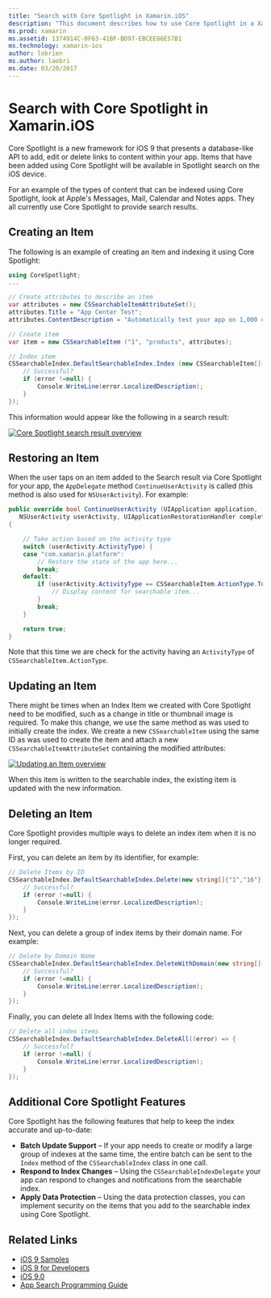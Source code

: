 ```yaml
---
title: "Search with Core Spotlight in Xamarin.iOS"
description: "This document describes how to use Core Spotlight in a Xamarin.iOS application to provide links to in-app content. It discusses how to create, restore, update, and delete searchable items."
ms.prod: xamarin
ms.assetid: 1374914C-0F63-41BF-BD97-EBCEE86E57B1
ms.technology: xamarin-ios
author: lobrien
ms.author: laobri
ms.date: 03/20/2017
---
```


# Search with Core Spotlight in Xamarin.iOS

Core Spotlight is a new framework for iOS 9 that presents a database-like API
to add, edit or delete links to content within your app. Items that have been
added using Core Spotlight will be available in Spotlight search on the iOS device.

For an example of the types of content that can be indexed using Core Spotlight,
look at Apple's Messages, Mail, Calendar and Notes apps. They all currently use
Core Spotlight to provide search results.

## Creating an Item

The following is an example of creating an item and indexing it using Core Spotlight:

```csharp
using CoreSpotlight;
...

// Create attributes to describe an item
var attributes = new CSSearchableItemAttributeSet();
attributes.Title = "App Center Test";
attributes.ContentDescription = "Automatically test your app on 1,000 devices in the cloud.";

// Create item
var item = new CSSearchableItem ("1", "products", attributes);

// Index item
CSSearchableIndex.DefaultSearchableIndex.Index (new CSSearchableItem[]{ item }, (error) => {
    // Successful?
    if (error !=null) {
        Console.WriteLine(error.LocalizedDescription);
    }
});
```

This information would appear like the following in a search result:

[![](corespotlight-images/corespotlight01.png "Core Spotlight search result overview")](corespotlight-images/corespotlight01.png#lightbox)

## Restoring an Item

When the user taps on an item added to the Search result via Core Spotlight for
your app, the `AppDelegate` method `ContinueUserActivity` is called (this
method is also used for `NSUserActivity`). For example:

```csharp
public override bool ContinueUserActivity (UIApplication application,
   NSUserActivity userActivity, UIApplicationRestorationHandler completionHandler)
{

    // Take action based on the activity type
    switch (userActivity.ActivityType) {
    case "com.xamarin.platform":
        // Restore the state of the app here...
        break;
    default:
        if (userActivity.ActivityType == CSSearchableItem.ActionType.ToString ()) {
            // Display content for searchable item...
        }
        break;
    }

    return true;
}
```

Note that this time we are check for the activity having an
`ActivityType` of `CSSearchableItem.ActionType`.

## Updating an Item

There might be times when an Index Item we created with Core Spotlight need to
be modified, such as a change in title or thumbnail image is required. To make
this change, we use the same method as was used to initially create the index.
We create a new `CSSearchableItem` using the same ID as was used to create the
item and attach a new `CSSearchableItemAttributeSet` containing the modified attributes:

[![](corespotlight-images/corespotlight02.png "Updating an Item overview")](corespotlight-images/corespotlight02.png#lightbox)

When this item is written to the searchable index, the existing item is updated with the new information.

## Deleting an Item

Core Spotlight provides multiple ways to delete an index item when it is no longer required.

First, you can delete an item by its identifier, for example:

```csharp
// Delete Items by ID
CSSearchableIndex.DefaultSearchableIndex.Delete(new string[]{"1","16"},(error) => {
    // Successful?
    if (error !=null) {
        Console.WriteLine(error.LocalizedDescription);
    }
});
```

Next, you can delete a group of index items by their domain name. For example:

```csharp
// Delete by Domain Name
CSSearchableIndex.DefaultSearchableIndex.DeleteWithDomain(new string[]{"domain-name"},(error) => {
    // Successful?
    if (error !=null) {
        Console.WriteLine(error.LocalizedDescription);
    }
});
```

Finally, you can delete all Index Items with the following code:

```csharp
// Delete all index items
CSSearchableIndex.DefaultSearchableIndex.DeleteAll((error) => {
    // Successful?
    if (error !=null) {
        Console.WriteLine(error.LocalizedDescription);
    }
});
```

## Additional Core Spotlight Features

Core Spotlight has the following features that help to keep the index accurate
and up-to-date:

- **Batch Update Support** – If your app needs to create or modify a large group of indexes at the same time, the entire batch can be sent to the `Index` method of the `CSSearchableIndex` class in one call.
- **Respond to Index Changes** – Using the `CSSearchableIndexDelegate` your app can respond to changes and notifications from the searchable index.
- **Apply Data Protection** – Using the data protection classes, you can implement security on the items that you add to the searchable index using Core Spotlight.



## Related Links

- [iOS 9 Samples](https://docs.microsoft.com/samples/browse/?products=xamarin&term=Xamarin.iOS+iOS9)
- [iOS 9 for Developers](https://developer.apple.com/ios/pre-release/)
- [iOS 9.0](https://developer.apple.com/library/prerelease/ios/releasenotes/General/WhatsNewIniOS/Articles/iOS9.html)
- [App Search Programming Guide](https://developer.apple.com/library/prerelease/ios/documentation/General/Conceptual/AppSearch/index.html#//apple_ref/doc/uid/TP40016308)
